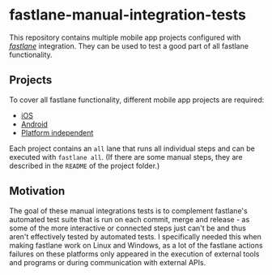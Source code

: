 # fastlane-manual-integration-tests

This repository contains multiple mobile app projects configured with [_fastlane_](https://fastlane.tools) integration. They can be used to test a good part of all fastlane functionality.

## Projects

To cover all fastlane functionality, different mobile app projects are required:

- [iOS](ios/)
- [Android](android/)
- [Platform independent](general/)

Each project contains an `all` lane that runs all individual steps and can be executed with `fastlane all`. (If there are some manual steps, they are described in the `README` of the project folder.)

## Motivation

The goal of these manual integrations tests is to complement fastlane's automated test suite that is run on each commit, merge and release - as some of the more interactive or connected steps just can't be and thus aren't effectively tested by automated tests. I specifically needed this when making fastlane work on Linux and Windows, as a lot of the fastlane actions failures on these platforms only appeared in the execution of external tools and programs or during communication with external APIs.


